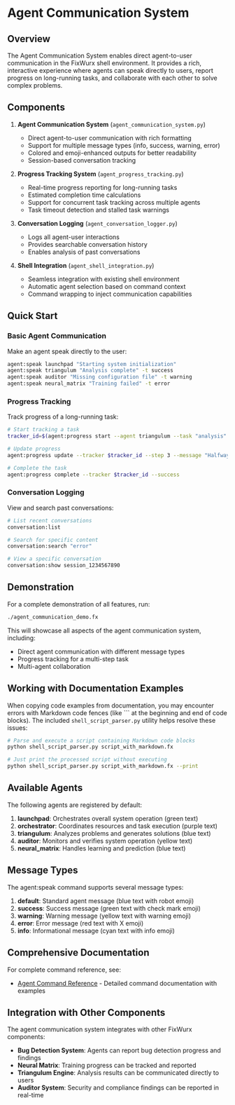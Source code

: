 # Agent Communication System

## Overview

The Agent Communication System enables direct agent-to-user communication in the FixWurx shell environment. It provides a rich, interactive experience where agents can speak directly to users, report progress on long-running tasks, and collaborate with each other to solve complex problems.

## Components

1. **Agent Communication System** (`agent_communication_system.py`)
   - Direct agent-to-user communication with rich formatting
   - Support for multiple message types (info, success, warning, error)
   - Colored and emoji-enhanced outputs for better readability
   - Session-based conversation tracking

2. **Progress Tracking System** (`agent_progress_tracking.py`)
   - Real-time progress reporting for long-running tasks
   - Estimated completion time calculations
   - Support for concurrent task tracking across multiple agents
   - Task timeout detection and stalled task warnings

3. **Conversation Logging** (`agent_conversation_logger.py`)
   - Logs all agent-user interactions
   - Provides searchable conversation history
   - Enables analysis of past conversations

4. **Shell Integration** (`agent_shell_integration.py`)
   - Seamless integration with existing shell environment
   - Automatic agent selection based on command context
   - Command wrapping to inject communication capabilities

## Quick Start

### Basic Agent Communication

Make an agent speak directly to the user:

```bash
agent:speak launchpad "Starting system initialization"
agent:speak triangulum "Analysis complete" -t success
agent:speak auditor "Missing configuration file" -t warning
agent:speak neural_matrix "Training failed" -t error
```

### Progress Tracking

Track progress of a long-running task:

```bash
# Start tracking a task
tracker_id=$(agent:progress start --agent triangulum --task "analysis" --description "Code analysis" --steps 5)

# Update progress
agent:progress update --tracker $tracker_id --step 3 --message "Halfway done"

# Complete the task
agent:progress complete --tracker $tracker_id --success
```

### Conversation Logging

View and search past conversations:

```bash
# List recent conversations
conversation:list

# Search for specific content
conversation:search "error"

# View a specific conversation
conversation:show session_1234567890
```

## Demonstration

For a complete demonstration of all features, run:

```bash
./agent_communication_demo.fx
```

This will showcase all aspects of the agent communication system, including:
- Direct agent communication with different message types
- Progress tracking for a multi-step task
- Multi-agent collaboration

## Working with Documentation Examples

When copying code examples from documentation, you may encounter errors with Markdown code fences (like \`\`\` at the beginning and end of code blocks). The included `shell_script_parser.py` utility helps resolve these issues:

```bash
# Parse and execute a script containing Markdown code blocks
python shell_script_parser.py script_with_markdown.fx

# Just print the processed script without executing
python shell_script_parser.py script_with_markdown.fx --print
```

## Available Agents

The following agents are registered by default:

1. **launchpad**: Orchestrates overall system operation (green text)
2. **orchestrator**: Coordinates resources and task execution (purple text)
3. **triangulum**: Analyzes problems and generates solutions (blue text)
4. **auditor**: Monitors and verifies system operation (yellow text)
5. **neural_matrix**: Handles learning and prediction (blue text)

## Message Types

The agent:speak command supports several message types:

1. **default**: Standard agent message (blue text with robot emoji)
2. **success**: Success message (green text with check mark emoji)
3. **warning**: Warning message (yellow text with warning emoji)
4. **error**: Error message (red text with X emoji)
5. **info**: Informational message (cyan text with info emoji)

## Comprehensive Documentation

For complete command reference, see:

- [Agent Command Reference](agent_command_reference.md) - Detailed command documentation with examples

## Integration with Other Components

The agent communication system integrates with other FixWurx components:

- **Bug Detection System**: Agents can report bug detection progress and findings
- **Neural Matrix**: Training progress can be tracked and reported
- **Triangulum Engine**: Analysis results can be communicated directly to users
- **Auditor System**: Security and compliance findings can be reported in real-time
